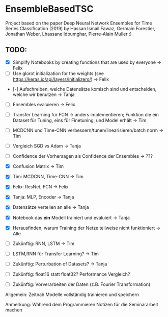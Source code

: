 # EnsembleBasedTSC
Project based on the paper Deep Neural Network Ensembles for Time Series Classification (2019) by Hassan Ismail Fawaz, Germain Forestier, Jonathan Weber, Lhassane Idoumghar, Pierre-Alain Muller
:)


## TODO:
- [X] Simplify Notebooks by creating functions that are used by everyone -> Felix
- [ ] Use glorot initialization for the weights (see https://keras.io/api/layers/initializers/) -> Felix
- [-] Aufschreiben, welche Datensätze komisch sind und entscheiden, welche wir benutzen -> Tanja
- [ ] Ensembles evaluieren -> Felix
- [ ] Transfer Learning für FCN -> anders implementieren; Funktion die ein Dataset für Tuning, eins für Finetuning, und Model erhält  -> Tim
- [ ] MCDCNN und Time-CNN verbessern/tunen/linearisieren/batch norm -> Tim
- [ ] Vergleich SGD vs Adam -> Tanja
- [ ] Confidence der Vorhersagen als Confidence der Ensembles -> ???
- [x] Confusion Matrix -> Tim
- [x] Tim: MCDCNN, Time-CNN -> Tim
- [x] Felix: ResNet, FCN -> Felix
- [x] Tanja: MLP, Encoder -> Tanja
- [x] Datensätze verteilen an alle -> Tanja
- [x] Notebook das **ein** Modell trainiert und evaluiert -> Tanja
- [x] Herausfinden, warum Training der Netze teilweise nicht funktioniert -> Alle

- [ ] Zukünftig: RNN, LSTM -> Tim
- [ ] LSTM,RNN für Transfer Learning? -> Tim
- [ ] Zukünftig: Perturbation of Datasets? -> Tanja
- [ ] Zukünftig: float16 statt float32? Performance Vergleich?
- [ ] Zukünftig: Vorverarbeiten der Daten (z.B. Fourier Transformation)


Allgemein: Zeitnah Modelle vollständig trainieren und speichern 

Anmerkung: Während dem Programmieren Notizen für die Seminararbeit machen
